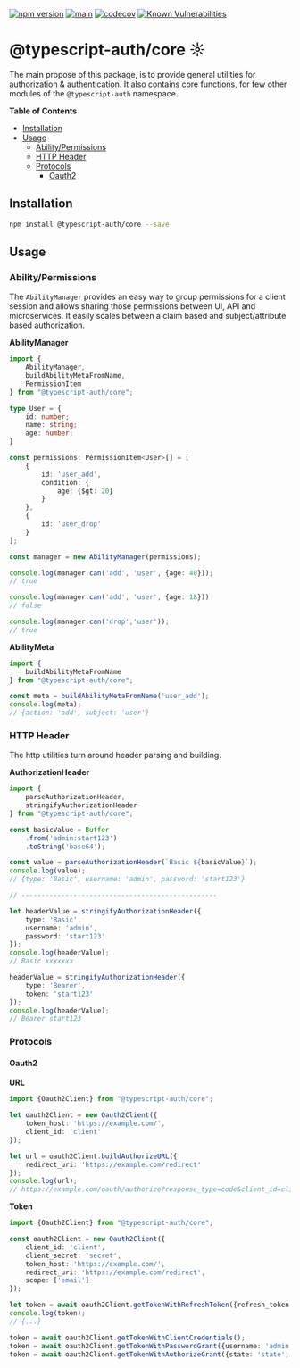 [![npm version](https://badge.fury.io/js/@typescript-auth%2Fcore.svg)](https://badge.fury.io/js/@typescript-auth%2Fcore)
[![main](https://github.com/Tada5hi/typescript-auth/actions/workflows/main.yml/badge.svg)](https://github.com/Tada5hi/typescript-auth/actions/workflows/main.yml)
[![codecov](https://codecov.io/gh/Tada5hi/typescript-auth/branch/master/graph/badge.svg?token=FHE347R1NW)](https://codecov.io/gh/Tada5hi/typescript-auth)
[![Known Vulnerabilities](https://snyk.io/test/github/Tada5hi/typescript-auth/badge.svg)](https://snyk.io/test/github/Tada5hi/typescript-auth)

# @typescript-auth/core ☼
The main propose of this package, is to provide general utilities for authorization & authentication.
It also contains core functions, for few other modules of the `@typescript-auth` namespace.

**Table of Contents**

- [Installation](#installation)
- [Usage](#usage)
  - [Ability/Permissions](#abilitypermissions)
  - [HTTP Header](#http-header)
  - [Protocols](#protocols)
    - [Oauth2](#oauth2)

## Installation

```bash
npm install @typescript-auth/core --save
```

## Usage

### Ability/Permissions
The `AbilityManager` provides an easy way to group permissions for a client session 
and allows sharing those permissions between UI, API and microservices.
It easily scales between a claim based and subject/attribute based authorization.

**AbilityManager**

```typescript
import {
    AbilityManager,
    buildAbilityMetaFromName,
    PermissionItem
} from "@typescript-auth/core";

type User = {
    id: number;
    name: string;
    age: number;
}

const permissions: PermissionItem<User>[] = [
    {
        id: 'user_add', 
        condition: {
            age: {$gt: 20}
        }
    },
    {
        id: 'user_drop'
    }
];

const manager = new AbilityManager(permissions);

console.log(manager.can('add', 'user', {age: 40}));
// true

console.log(manager.can('add', 'user', {age: 18}))
// false

console.log(manager.can('drop','user'));
// true
```

**AbilityMeta**

```typescript
import {
    buildAbilityMetaFromName
} from "@typescript-auth/core";

const meta = buildAbilityMetaFromName('user_add');
console.log(meta);
// {action: 'add', subject: 'user'}
```

### HTTP Header

The http utilities turn around header parsing and building.

**AuthorizationHeader**

```typescript
import {
    parseAuthorizationHeader,
    stringifyAuthorizationHeader
} from "@typescript-auth/core";

const basicValue = Buffer
    .from('admin:start123')
    .toString('base64');

const value = parseAuthorizationHeader(`Basic ${basicValue}`);
console.log(value);
// {type: 'Basic', username: 'admin', password: 'start123'}

// -------------------------------------------------

let headerValue = stringifyAuthorizationHeader({
    type: 'Basic',
    username: 'admin',
    password: 'start123'
});
console.log(headerValue);
// Basic xxxxxxx

headerValue = stringifyAuthorizationHeader({
    type: 'Bearer',
    token: 'start123'
});
console.log(headerValue);
// Bearer start123
```

### Protocols

#### Oauth2
**URL**
```typescript
import {Oauth2Client} from "@typescript-auth/core";

let oauth2Client = new Oauth2Client({
    token_host: 'https://example.com/',
    client_id: 'client'
});

let url = oauth2Client.buildAuthorizeURL({
    redirect_uri: 'https://example.com/redirect'
});
console.log(url);
// https://example.com/oauth/authorize?response_type=code&client_id=client&redirect_uri=https://example.com/redirect
```

**Token**

```typescript
import {Oauth2Client} from "@typescript-auth/core";

const oauth2Client = new Oauth2Client({
    client_id: 'client',
    client_secret: 'secret',
    token_host: 'https://example.com/',
    redirect_uri: 'https://example.com/redirect',
    scope: ['email']
});

let token = await oauth2Client.getTokenWithRefreshToken({refresh_token: 'refresh_token'});
console.log(token);
// {...}

token = await oauth2Client.getTokenWithClientCredentials();
token = await oauth2Client.getTokenWithPasswordGrant({username: 'admin', password: 'start123'});
token = await oauth2Client.getTokenWithAuthorizeGrant({state: 'state', code: 'code'});

```
